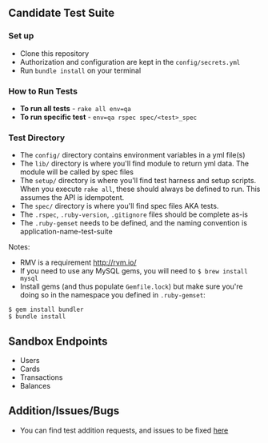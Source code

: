 ## Candidate Test Suite
### Set up
- Clone this repository
- Authorization and configuration are kept in the `config/secrets.yml`
- Run `bundle install` on your terminal
### How to Run Tests
- **To run all tests** - `rake all env=qa`
- **To run specific test** - `env=qa rspec spec/<test>_spec`
### Test Directory
- The `config/` directory contains environment variables in a yml file(s)
- The `lib/` directory is where you'll find module to return yml data. The module will be called by spec files
- The `setup/` directory is where you'll find test harness and setup scripts. When you execute `rake all`, these should always be defined to run. This assumes the API is idempotent. 
- The `spec/` directory is where you'll find spec files AKA tests.
- The `.rspec`, `.ruby-version`, `.gitignore` files should be complete as-is
- The `.ruby-gemset` needs to be defined, and the naming convention is application-name-test-suite

Notes: 
- RMV is a requirement http://rvm.io/
- If you need to use any MySQL gems, you will need to `$ brew install mysql`
- Install gems (and thus populate `Gemfile.lock`) but make sure you're doing so in the namespace you defined in `.ruby-gemset`:
```
$ gem install bundler
$ bundle install
```
## Sandbox Endpoints
- Users
- Cards
- Transactions
- Balances
## Addition/Issues/Bugs
- You can find test addition requests, and issues to be fixed [here]()


